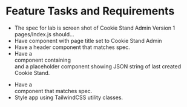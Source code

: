 # Feature Tasks and Requirements
 - The spec for lab is screen shot of Cookie Stand Admin Version 1
pages/Index.js should…
  - Have <Head> component with page title set to Cookie Stand Admin
  - Have a header component that matches spec.
  - Have a <main> component containing <form> and a placeholder component showing JSON string of last created Cookie Stand.
  - Have a <footer> component that matches spec.
  - Style app using TailwindCSS utility classes.
